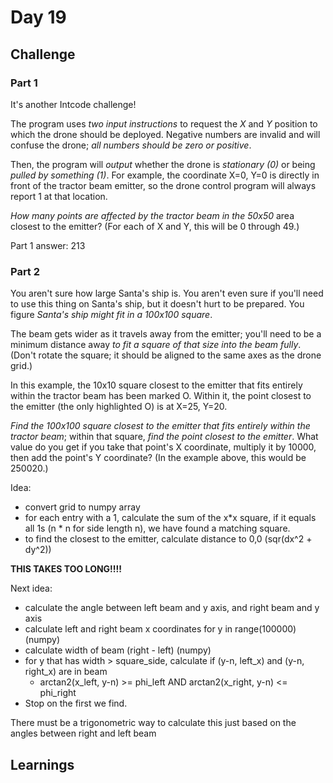 # Day 19

## Challenge

### Part 1

It's another Intcode challenge!

The program uses _two input instructions_ to request the _X_ and _Y_ position to which the drone should be deployed. Negative numbers are invalid and will confuse the drone; _all numbers should be zero or positive_.

Then, the program will _output_ whether the drone is _stationary (0)_ or being _pulled by something (1)_. For example, the coordinate X=0, Y=0 is directly in front of the tractor beam emitter, so the drone control program will always report 1 at that location.

_How many points are affected by the tractor beam in the 50x50_ area closest to the emitter? (For each of X and Y, this will be 0 through 49.)

Part 1 answer: 213

### Part 2

You aren't sure how large Santa's ship is. You aren't even sure if you'll need to use this thing on Santa's ship, but it doesn't hurt to be prepared. You figure _Santa's ship might fit in a 100x100 square_.

The beam gets wider as it travels away from the emitter; you'll need to be a minimum distance away _to fit a square of that size into the beam fully_. (Don't rotate the square; it should be aligned to the same axes as the drone grid.)

In this example, the 10x10 square closest to the emitter that fits entirely within the tractor beam has been marked O. Within it, the point closest to the emitter (the only highlighted O) is at X=25, Y=20.

_Find the 100x100 square closest to the emitter that fits entirely within the tractor beam_; within that square, _find the point closest to the emitter_. What value do you get if you take that point's X coordinate, multiply it by 10000, then add the point's Y coordinate? (In the example above, this would be 250020.)

Idea:
- convert grid to numpy array
- for each entry with a 1, calculate the sum of the x*x square, if it equals all 1s (n * n for side length n), we have found a matching square.
- to find the closest to the emitter, calculate distance to 0,0 (sqr(dx^2 + dy^2))

**THIS TAKES TOO LONG!!!!**

Next idea:
- calculate the angle between left beam and y axis, and right beam and y axis
- calculate left and right beam x coordinates for y in range(100000) (numpy)
- calculate width of beam (right - left) (numpy)
- for y that has width > square_side, calculate if (y-n, left_x) and (y-n, right_x) are in beam
    - arctan2(x_left, y-n) >= phi_left AND arctan2(x_right, y-n) <= phi_right
- Stop on the first we find.

There must be a trigonometric way to calculate this just based on the angles between right and left beam

## Learnings
